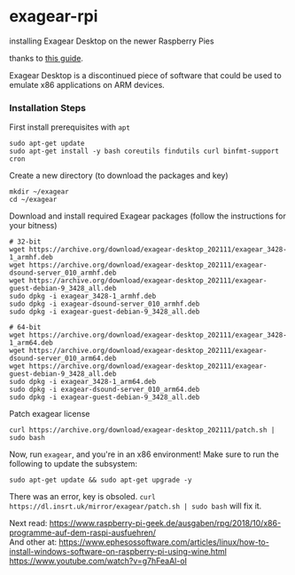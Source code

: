 # exagear-rpi
installing Exagear Desktop on the newer Raspberry Pies

thanks to [this guide](https://insrt.uk/post/exagear-install).

Exagear Desktop is a discontinued piece of software that could be used to emulate x86 applications on ARM devices.

### Installation Steps
First install prerequisites with `apt`
```
sudo apt-get update
sudo apt-get install -y bash coreutils findutils curl binfmt-support cron
```

Create a new directory (to download the packages and key)
```
mkdir ~/exagear
cd ~/exagear
```

Download and install required Exagear packages (follow the instructions for your bitness)
```
# 32-bit
wget https://archive.org/download/exagear-desktop_202111/exagear_3428-1_armhf.deb
wget https://archive.org/download/exagear-desktop_202111/exagear-dsound-server_010_armhf.deb
wget https://archive.org/download/exagear-desktop_202111/exagear-guest-debian-9_3428_all.deb
sudo dpkg -i exagear_3428-1_armhf.deb
sudo dpkg -i exagear-dsound-server_010_armhf.deb
sudo dpkg -i exagear-guest-debian-9_3428_all.deb

# 64-bit
wget https://archive.org/download/exagear-desktop_202111/exagear_3428-1_arm64.deb
wget https://archive.org/download/exagear-desktop_202111/exagear-dsound-server_010_arm64.deb
wget https://archive.org/download/exagear-desktop_202111/exagear-guest-debian-9_3428_all.deb
sudo dpkg -i exagear_3428-1_arm64.deb
sudo dpkg -i exagear-dsound-server_010_arm64.deb
sudo dpkg -i exagear-guest-debian-9_3428_all.deb
```

Patch exagear license
```
curl https://archive.org/download/exagear-desktop_202111/patch.sh | sudo bash
```

Now, run `exagear`, and you're in an x86 environment! Make sure to run the following to update the subsystem:
```
sudo apt-get update && sudo apt-get upgrade -y
```

There was an error, key is obsoled.
`curl https://dl.insrt.uk/mirror/exagear/patch.sh | sudo bash` will fix it.

Next read: https://www.raspberry-pi-geek.de/ausgaben/rpg/2018/10/x86-programme-auf-dem-raspi-ausfuehren/  
And other at: https://www.ephesossoftware.com/articles/linux/how-to-install-windows-software-on-raspberry-pi-using-wine.html  
https://www.youtube.com/watch?v=g7hFeaAl-oI

